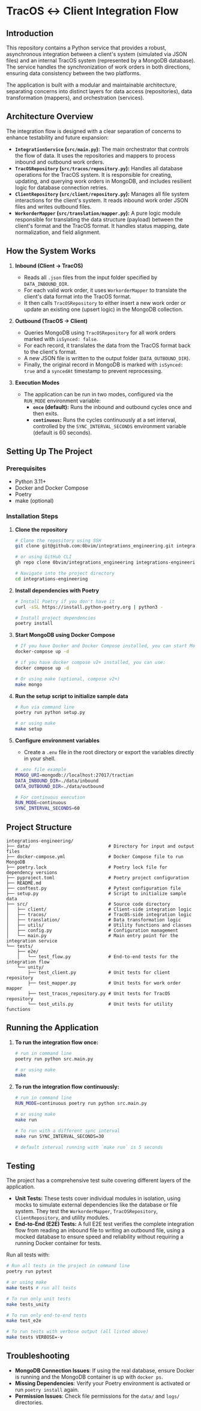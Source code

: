 # TracOS ↔ Client Integration Flow

## Introduction

This repository contains a Python service that provides a robust, asynchronous integration between a client's system (simulated via JSON files) and an internal TracOS system (represented by a MongoDB database). The service handles the synchronization of work orders in both directions, ensuring data consistency between the two platforms.

The application is built with a modular and maintainable architecture, separating concerns into distinct layers for data access (repositories), data transformation (mappers), and orchestration (services).

## Architecture Overview

The integration flow is designed with a clear separation of concerns to enhance testability and future expansion:

* **`IntegrationService` (`src/main.py`):** The main orchestrator that controls the flow of data. It uses the repositories and mappers to process inbound and outbound work orders.
* **`TracOSRepository` (`src/tracos/repository.py`):** Handles all database operations for the TracOS system. It is responsible for creating, updating, and querying work orders in MongoDB, and includes resilient logic for database connection retries.
* **`ClientRepository` (`src/client/repository.py`):** Manages all file system interactions for the client's system. It reads inbound work order JSON files and writes outbound files.
* **`WorkorderMapper` (`src/translation/mapper.py`):** A pure logic module responsible for translating the data structure (payload) between the client's format and the TracOS format. It handles status mapping, date normalization, and field alignment.

## How the System Works

1.  **Inbound (Client → TracOS)**
    * Reads all `.json` files from the input folder specified by `DATA_INBOUND_DIR`.
    * For each valid work order, it uses `WorkorderMapper` to translate the client's data format into the TracOS format.
    * It then calls `TracOSRepository` to either insert a new work order or update an existing one (upsert logic) in the MongoDB collection.

2.  **Outbound (TracOS → Client)**
    * Queries MongoDB using `TracOSRepository` for all work orders marked with `isSynced: false`.
    * For each record, it translates the data from the TracOS format back to the client's format.
    * A new JSON file is written to the output folder (`DATA_OUTBOUND_DIR`).
    * Finally, the original record in MongoDB is marked with `isSynced: true` and a `syncedAt` timestamp to prevent reprocessing.

3.  **Execution Modes**
    * The application can be run in two modes, configured via the `RUN_MODE` environment variable:
        * **`once` (default):** Runs the inbound and outbound cycles once and then exits.
        * **`continuous`:** Runs the cycles continuously at a set interval, controlled by the `SYNC_INTERVAL_SECONDS` environment variable (default is 60 seconds).

## Setting Up The Project

### Prerequisites

* Python 3.11+
* Docker and Docker Compose
* Poetry
* make (optional)

### Installation Steps

1.  **Clone the repository**
    ```bash
    # Clone the repository using SSH
    git clone git@github.com:0bvim/integrations_engineering.git integrations-engineering

    # or using GitHub CLI
    gh repo clone 0bvim/integrations_engineering integrations-engineering

    # Navigate into the project directory
    cd integrations-engineering
    ```

2.  **Install dependencies with Poetry**
    ```bash
    # Install Poetry if you don't have it
    curl -sSL https://install.python-poetry.org | python3 -

    # Install project dependencies
    poetry install
    ```

3.  **Start MongoDB using Docker Compose**
    ```bash
    # If you have Docker and Docker Compose installed, you can start MongoDB with Docker Compose.
    docker-compose up -d

    # if you have docker compose v2+ installed, you can use:
    docker compose up -d

    # Or using make (optional, compose v2+)
    make mongo
    ```

4.  **Run the setup script to initialize sample data**
    ```bash
    # Run via command line
    poetry run python setup.py

    # or using make
    make setup
    ```

5.  **Configure environment variables**
    * Create a `.env` file in the root directory or export the variables directly in your shell.

    ```bash
    # .env file example
    MONGO_URI=mongodb://localhost:27017/tractian
    DATA_INBOUND_DIR=./data/inbound
    DATA_OUTBOUND_DIR=./data/outbound

    # For continuous execution
    RUN_MODE=continuous
    SYNC_INTERVAL_SECONDS=60
    ```

## Project Structure

```
integrations-engineering/
├── data/                             # Directory for input and output files
├── docker-compose.yml                # Docker Compose file to run MongoDB
├── poetry.lock                       # Poetry lock file for dependency versions
├── pyproject.toml                    # Poetry project configuration
├── README.md
├── conftest.py                       # Pytest configuration file
├── setup.py                          # Script to initialize sample data
├── src/                              # Source code directory
│   ├── client/                       # Client-side integration logic
│   ├── tracos/                       # TracOS-side integration logic
│   ├── translation/                  # Data transformation logic
│   ├── utils/                        # Utility functions and classes
│   ├── config.py                     # Configuration management
│   └── main.py                       # Main entry point for the integration service
└── tests/
    ├── e2e/
    │   └── test_flow.py              # End-to-end tests for the integration flow
    └── unity/
        ├── test_client.py            # Unit tests for client repository
        ├── test_mapper.py            # Unit tests for work order mapper
        ├── test_tracos_repository.py # Unit tests for TracOS repository
        └── test_utils.py             # Unit tests for utility functions
```

## Running the Application

1.  **To run the integration flow once:**
    ```bash
    # run in command line
    poetry run python src.main.py

    # or using make
    make
    ```

2.  **To run the integration flow continuously:**
    ```bash
    # run in command line
    RUN_MODE=continuous poetry run python src.main.py

    # or using make
    make run

    # To run with a different sync interval
    make run SYNC_INTERVAL_SECONDS=30

    # default interval running with `make run` is 5 seconds
    ```

## Testing

The project has a comprehensive test suite covering different layers of the application.

* **Unit Tests:** These tests cover individual modules in isolation, using mocks to simulate external dependencies like the database or file system. They test the `WorkorderMapper`, `TracOSRepository`, `ClientRepository`, and utility modules.
* **End-to-End (E2E) Tests:** A full E2E test verifies the complete integration flow from reading an inbound file to writing an outbound file, using a mocked database to ensure speed and reliability without requiring a running Docker container for tests.

Run all tests with:
```bash
# Run all tests in the project in command line
poetry run pytest

# or using make
make tests # run all tests

# To run only unit tests
make tests_unity

# To run only end-to-end tests
make test_e2e

# To run tests with verbose output (all listed above)
make tests VERBOSE=-v
```

## Troubleshooting

* **MongoDB Connection Issues**: If using the real database, ensure Docker is running and the MongoDB container is up with `docker ps`.
* **Missing Dependencies**: Verify your Poetry environment is activated or run `poetry install` again.
* **Permission Issues**: Check file permissions for the `data/` and `logs/` directories.
